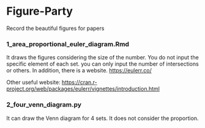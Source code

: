 # Figure-Party
Record the beautiful figures for papers

### 1_area_proportional_euler_diagram.Rmd 
It draws the figures considering the size of the number. You do not input the specific element of each set. you can only input the number of intersections or others. In addition, there is a website. https://eulerr.co/

Other useful website:
https://cran.r-project.org/web/packages/eulerr/vignettes/introduction.html

### 2_four_venn_diagram.py
It can draw the Venn diagram for 4 sets. It does not consider the proportion.

